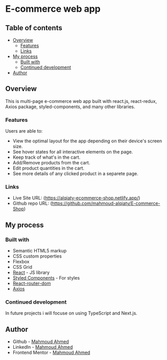 # E-commerce web app
## Table of contents

- [Overview](#overview)
  - [Features](#Features)
  - [Links](#links)
- [My process](#my-process)
  - [Built with](#built-with)
  - [Continued development](#continued-development)
- [Author](#author)


## Overview
This is multi-page e-commerce web app built with react.js, react-redux, Axios package, styled-components, and many other libraries.

### Features

Users are able to:
- View the optimal layout for the app depending on their device's screen size.
- See hover states for all interactive elements on the page.
- Keep track of what's in the cart.
- Add/Remove products from the cart.
- Edit product quantities in the cart.
- See more details of any clicked product in a separete page.
### Links

- Live Site URL: (https://alqiaty-ecommerce-shop.netlify.app/)
- Github repo URL: (https://github.com/mahmoud-alqiaty/E-commerce-Shop)

## My process

### Built with

- Semantic HTML5 markup
- CSS custom properties
- Flexbox
- CSS Grid
- [React](https://reactjs.org/) - JS library
- [Styled Components](https://styled-components.com/) - For styles
- [React-router-dom](https://reactrouter.com/web/guides/quick-start)
- [Axios](https://axios-http.com/)


### Continued development

In future projects i will focuse on using TypeScript and Next.js.

## Author
- Github - [Mahmoud Ahmed](https://github.com/mahmoud-alqiaty)
- LinkedIn - [Mahmoud Ahmed](https://www.linkedin.com/in/mahmoud-ahmed-75551b200/)
- Frontend Mentor - [Mahmoud Ahmed](https://www.frontendmentor.io/profile/mahmoud-alqiaty)
